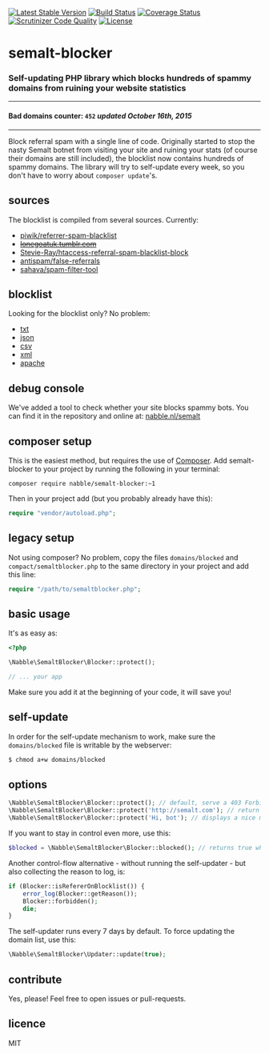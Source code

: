 [![Latest Stable Version](https://img.shields.io/packagist/v/nabble/semalt-blocker.svg)](https://packagist.org/packages/nabble/semalt-blocker)
[![Build Status](https://img.shields.io/travis/nabble/semalt-blocker.svg)](https://travis-ci.org/nabble/semalt-blocker)
[![Coverage Status](https://img.shields.io/coveralls/nabble/semalt-blocker.svg)](https://coveralls.io/r/nabble/semalt-blocker?branch=master)
[![Scrutinizer Code Quality](https://img.shields.io/scrutinizer/g/nabble/semalt-blocker.svg)](https://scrutinizer-ci.com/g/nabble/semalt-blocker/?branch=master)
[![License](https://img.shields.io/github/license/nabble/semalt-blocker.svg)](https://packagist.org/packages/nabble/semalt-blocker)

semalt-blocker
==============

### Self-updating PHP library which blocks hundreds of spammy domains from ruining your website statistics

---

#### Bad domains counter: `452` _updated October 16th, 2015_ 

---

Block referral spam with a single line of code. Originally started to stop the nasty Semalt botnet from visiting your site and ruining your stats (of course their domains are still included), the blocklist now contains hundreds of spammy domains. The library will try to self-update every week, so you don't have to worry about `composer update`'s. 

## sources

The blocklist is compiled from several sources. Currently:

 - [piwik/referrer-spam-blacklist](https://raw.githubusercontent.com/piwik/referrer-spam-blacklist/master/spammers.txt)
 - ~~[lonegoatuk.tumblr.com](http://lonegoatuk.tumblr.com/post/107307494431/google-analytics-referral-spambot-list)~~
 - [Stevie-Ray/htaccess-referral-spam-blacklist-block](https://raw.githubusercontent.com/Stevie-Ray/htaccess-referral-spam-blacklist-block/master/.htaccess)
 - [antispam/false-referrals](https://raw.githubusercontent.com/antispam/false-referrals/master/false-referrals.txt)
 - [sahava/spam-filter-tool](https://raw.githubusercontent.com/sahava/spam-filter-tool/master/js/spamfilter.js)
 
## blocklist

Looking for the blocklist only? No problem:

 - [txt](https://raw.githubusercontent.com/nabble/semalt-blocker/master/domains/blocked)
 - [json](https://raw.githubusercontent.com/nabble/semalt-blocker/master/domains/blocked.json)
 - [csv](https://raw.githubusercontent.com/nabble/semalt-blocker/master/domains/blocked.csv)
 - [xml](https://raw.githubusercontent.com/nabble/semalt-blocker/master/domains/blocked.xml)
 - [apache](https://raw.githubusercontent.com/nabble/semalt-blocker/master/domains/apache.conf)

## debug console

We've added a tool to check whether your site blocks spammy bots. You can find it in the repository and online at: [nabble.nl/semalt](http://nabble.nl/semalt)

## composer setup

This is the easiest method, but requires the use of [Composer](http://getcomposer.org). Add semalt-blocker to your
project by running the following in your terminal:

```shell
composer require nabble/semalt-blocker:~1
```

Then in your project add (but you probably already have this):

```php
require "vendor/autoload.php";
```

## legacy setup

Not using composer? No problem, copy the files `domains/blocked` and `compact/semaltblocker.php` to the same
directory in your project and add this line:

```php
require "/path/to/semaltblocker.php";
```

## basic usage

It's as easy as:

```php
<?php

\Nabble\SemaltBlocker\Blocker::protect();

// ... your app

```

Make sure you add it at the beginning of your code, it will save you!

## self-update

In order for the self-update mechanism to work, make sure the `domains/blocked` file is writable by the webserver:

```bash
$ chmod a+w domains/blocked
```

## options

```php
\Nabble\SemaltBlocker\Blocker::protect(); // default, serve a 403 Forbidden response
\Nabble\SemaltBlocker\Blocker::protect('http://semalt.com'); // return them their own botnet traffic
\Nabble\SemaltBlocker\Blocker::protect('Hi, bot'); // displays a nice message when blocked
```

If you want to stay in control even more, use this:

```php
$blocked = \Nabble\SemaltBlocker\Blocker::blocked(); // returns true when a blocked referrer is detected
```

Another control-flow alternative - without running the self-updater - but also collecting the reason to log, is:

```php
if (Blocker::isRefererOnBlocklist()) {
    error_log(Blocker::getReason());
    Blocker::forbidden();
    die;
}
```

The self-updater runs every 7 days by default. To force updating the domain list, use this:

```php
\Nabble\SemaltBlocker\Updater::update(true);
```

## contribute

Yes, please! Feel free to open issues or pull-requests.

## licence

MIT
